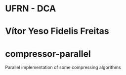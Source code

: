 # UFRN - DCA

# Vítor Yeso Fidelis Freitas

# compressor-parallel
Parallel implementation of some compressing algorithms
